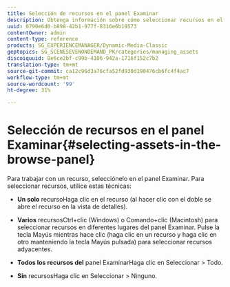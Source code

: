 ```yaml
---
title: Selección de recursos en el panel Examinar
description: Obtenga información sobre cómo seleccionar recursos en el panel Examinar.
uuid: 0790e6d0-b898-42b1-977f-8316e6b19573
contentOwner: admin
content-type: reference
products: SG_EXPERIENCEMANAGER/Dynamic-Media-Classic
geptopics: SG_SCENESEVENONDEMAND_PK/categories/managing_assets
discoiquuid: 8e6ce2bf-c99b-4106-942a-1716f152c7b2
translation-type: tm+mt
source-git-commit: ca12c96d3a76cfa52fd930d190476cb6fc4f4ac7
workflow-type: tm+mt
source-wordcount: '99'
ht-degree: 31%

---
```



# Selección de recursos en el panel Examinar{#selecting-assets-in-the-browse-panel}

Para trabajar con un recurso, selecciónelo en el panel Examinar. Para seleccionar recursos, utilice estas técnicas:

* **Un solo**
recursoHaga clic en el recurso (al hacer clic con el doble se abre el recurso en la vista de detalles).

* **Varios**
recursosCtrl+clic (Windows) o Comando+clic (Macintosh) para seleccionar recursos en diferentes lugares del panel Examinar. Pulse la tecla Mayús mientras hace clic (haga clic en un recurso y haga clic en otro manteniendo la tecla Mayús pulsada) para seleccionar recursos adyacentes.

* **Todos los recursos del**
panel ExaminarHaga clic en Seleccionar > Todo.

* **Sin**
recursosHaga clic en Seleccionar > Ninguno.
